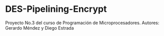 # DES-Pipelining-Encrypt
Proyecto No.3 del curso de Programación de Microprocesadores. Autores: Gerardo Méndez y Diego Estrada
